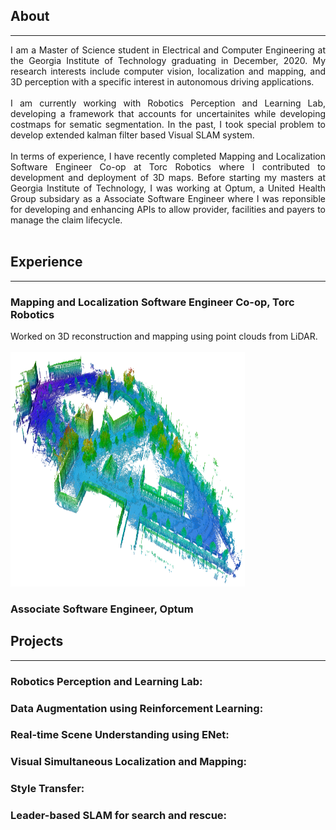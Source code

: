 ## About
---
<div style="text-align: justify"> 

I am a Master of Science student in Electrical and Computer Engineering at the Georgia Institute of Technology graduating in December, 2020. My research interests include computer vision, localization and mapping, and 3D perception with a specific interest in autonomous driving applications. <br><br>
I am currently working with Robotics Perception and Learning Lab, developing a framework that accounts for uncertainites while developing costmaps for sematic segmentation. In the past, I took special problem to develop extended kalman filter based Visual SLAM system.<br><br>
In terms of experience, I have recently completed Mapping and Localization Software Engineer Co-op at Torc Robotics  where I contributed to development and deployment of 3D maps. Before starting my masters at Georgia Institute of Technology, I was working at Optum, a United Health Group subsidary as a Associate Software Engineer where I was reponsible for developing and enhancing APIs to allow provider, facilities and payers to manage the claim lifecycle. <br><br> </div>
<!-- For more information, see my [CV](/pdf/Resume_Anjali_Dhabaria.pdf) -->

## Experience
---

### Mapping and Localization Software Engineer Co-op, Torc Robotics
<div style="text-align: justify"> 
Worked on 3D reconstruction and mapping using point clouds from LiDAR. <br><br> </div>
<a href="#" class="image featured"><img src="images/octree.png" alt="" style="width:375px;height:375px;"/></a>

### Associate Software Engineer, Optum


## Projects
---
### Robotics Perception and Learning Lab:



### Data Augmentation using Reinforcement Learning:


### Real-time Scene Understanding using ENet:


### Visual Simultaneous Localization and Mapping:


### Style Transfer:


### Leader-based SLAM for search and rescue: